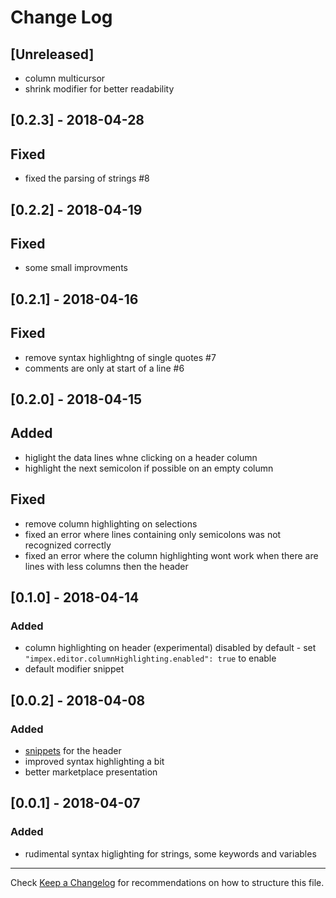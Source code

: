 # Change Log

## [Unreleased]

* column multicursor
* shrink modifier for better readability

## [0.2.3] - 2018-04-28

## Fixed

* fixed the parsing of strings #8

## [0.2.2] - 2018-04-19

## Fixed

* some small improvments

## [0.2.1] - 2018-04-16

## Fixed

* remove syntax highlightng of single quotes #7
* comments are only at start of a line #6

## [0.2.0] - 2018-04-15

## Added

* higlight the data lines whne clicking on a header column
* highlight the next semicolon if possible on an empty column

## Fixed

* remove column highlighting on selections
* fixed an error where lines containing only semicolons was not recognized correctly
* fixed an error where the column highlighting wont work when there are lines with less columns then the header

## [0.1.0] - 2018-04-14

### Added

* column highlighting on header (experimental) disabled by default - set `"impex.editor.columnHighlighting.enabled": true` to enable
* default modifier snippet

## [0.0.2] - 2018-04-08

### Added

* [snippets](docs/Snippets.md) for the header
* improved syntax highlighting a bit
* better marketplace presentation

## [0.0.1] - 2018-04-07

### Added

* rudimental syntax higlighting for strings, some keywords and variables

---
Check [Keep a Changelog](http://keepachangelog.com/) for recommendations on how to structure this file.
